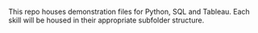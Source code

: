 This repo houses demonstration files for Python, SQL and Tableau.
Each skill will be housed in their appropriate subfolder structure.
